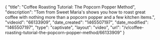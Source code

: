 {
    "title": "Coffee Roasting Tutorial: The Popcorn Popper Method",
    "description": "Tom from Sweet Maria's shows you how to roast great coffee with nothing more than a popcorn popper and a few kitchen items.",
    "videoid": "66133909",
    "date_created": "1465507197",
    "date_modified": "1465507197",
    "type": "captivate",
    "layout": "video",
    "url": "\/v\/coffee-roasting-tutorial-the-popcorn-popper-method\/66133909"
}